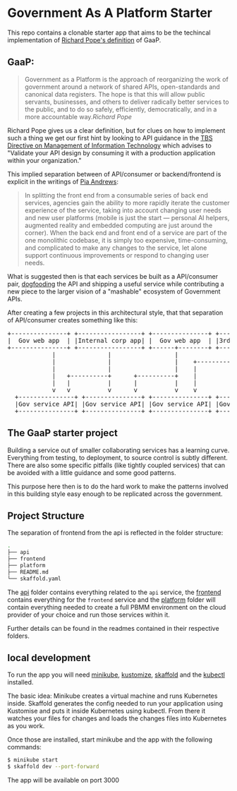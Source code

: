 # Government As A Platform Starter

This repo contains a clonable starter app that aims to be the techincal implementation of [Richard Pope's definition](https://medium.com/digitalhks/government-as-a-platform-the-hard-problems-part-1-introduction-b57269bcdc6f) of GaaP.

## GaaP:

>Government as a Platform is the approach of reorganizing the work of government around a network of shared APIs, open-standards and canonical data registers. The hope is that this will allow public servants, businesses, and others to deliver radically better services to the public, and to do so safely, efficiently, democratically, and in a more accountable way.<cite>Richard Pope</cite>

Richard Pope gives us a clear definition, but for clues on how to implement such a thing we get our first hint by looking to API guidance in the [TBS Directive on Management of Information Technology](https://www.tbs-sct.gc.ca/pol/doc-eng.aspx?id=15249#claD.2.2.4) which advises to "Validate your API design by consuming it with a production application within your organization."

This implied separation between of API/consumer or backend/frontend is explicit in the writings of [Pia Andrews](https://www.themandarin.com.au/118672-government-as-a-platform-the-foundation-for-digital-government-and-gov-2-0/):

>In splitting the front end from a consumable series of back end services, agencies gain the ability to more rapidly iterate the customer experience of the service, taking into account changing user needs and new user platforms (mobile is just the start — personal AI helpers, augmented reality and embedded computing are just around the corner). When the back end and front end of a service are part of the one monolithic codebase, it is simply too expensive, time-consuming, and complicated to make any changes to the service, let alone support continuous improvements or respond to changing user needs.

What is suggested then is that each services be built as a API/consumer pair, [dogfooding](https://apiguide.readthedocs.io/en/latest/principles/dogfood.html) the API and shipping a useful service while contributing a new piece to the larger vision of a "mashable" ecosystem of Government APIs.

After creating a few projects in this architectural style, that that separation of API/consumer creates something like this:
<pre>
+---------------+ +-----------------+ +---------------+ +-----------------+ +---------------+
|  Gov web app  | |Internal corp app| |  Gov web app  | |3rd party IOS app| |  Gov web app  |
+---------------+ +-----------------+ +------+--------+ +--------+--------+ +------+--------+
            |              |                 |                   |                 |      
            |              |                 |    +--------------+------------+    |        
            |              |                 |    |              |            |    |       
            |   +----------+      +----------+    |              |  +--------------|      
            |   |          |      |          |    |              |  |         |    |        
            v   v          v      v          v    v              v  v         v    v      
  +---------------+ +---------------+ +---------------+ +---------------+ +---------------+
  |Gov service API| |Gov service API| |Gov service API| |Gov service API| |Gov service API|
  +---------------+ +---------------+ +---------------+ +---------------+ +---------------+
</pre>

## The GaaP starter project

Building a service out of smaller collaborating services has a learning curve. Everything from testing, to deployment, to source control is subtly different. There are also some specific pitfalls (like tightly coupled services) that can be avoided with a little guidance and some good patterns.

This purpose here then is to do the hard work to make the patterns involved in this building style easy enough to be replicated across the government.

## Project Structure

The separation of frontend from the api is reflected in the folder structure:

```sh
.
├── api
├── frontend
├── platform
├── README.md
└── skaffold.yaml
```

The [api](api/README.md) folder contains everything related to the `api` service, the [frontend](frontend/README.md) contains everything for the `frontend` service and the [platform](platform/README.md) folder will contain everything needed to create a full PBMM environment on the cloud provider of your choice and run those services within it.

Further details can be found in the readmes contained in their respective folders.

## local development

To run the app you will need [minikube](https://kubernetes.io/docs/tasks/tools/install-minikube/), [kustomize](https://kustomize.io/), [skaffold](https://skaffold.dev/) and the [kubectl](https://kubernetes.io/docs/tasks/tools/install-kubectl/) installed.

The basic idea: Minikube creates a virtual machine and runs Kubernetes inside. Skaffold generates the config needed to run your application using Kustomise and puts it inside Kubernetes using kubectl. From there it watches your files for changes and loads the changes files into Kubernetes as you work.


Once those are installed, start minikube and the app with the following commands:

```bash
$ minikube start
$ skaffold dev --port-forward
```

The app will be available on port 3000

